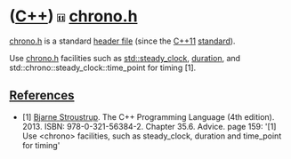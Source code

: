 # ([C++](Cpp.md)) ![C++11](PicCpp11.png) [chrono.h](CppChronoH.md)

[chrono.h](CppChronoH.md) is a standard [header
file](CppHeaderFile.md) (since the [C++11](Cpp11.md)
[standard](CppStandard.md)).

Use [chrono.h](CppChronoH.md) facilities such as
[std::steady\_clock](CppSteady_clock.md), [duration](CppDuration.md),
and std::chrono::steady_clock::time_point for timing [1].

## [References](CppReferences.md)

 * [1] [Bjarne Stroustrup](CppBjarneStroustrup.md). The C++ Programming Language (4th edition). 2013. ISBN: 978-0-321-56384-2. Chapter 35.6. Advice. page 159: '\[1\] Use &lt;chrono&gt; facilities, such as steady\_clock, duration and time\_point for timing'
